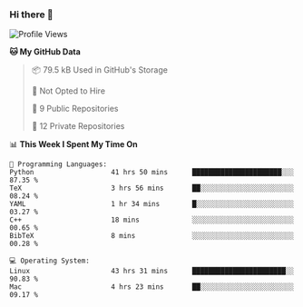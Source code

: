 ### Hi there 👋

<!--
**huayuan4396/huayuan4396** is a ✨ _special_ ✨ repository because its `README.md` (this file) appears on your GitHub profile.

Here are some ideas to get you started:

- 🔭 I’m currently working on ...
- 🌱 I’m currently learning ...
- 👯 I’m looking to collaborate on ...
- 🤔 I’m looking for help with ...
- 💬 Ask me about ...
- 📫 How to reach me: ...
- 😄 Pronouns: ...
- ⚡ Fun fact: ...
-->

<!--START_SECTION:waka-->
![Profile Views](http://img.shields.io/badge/Profile%20Views-2-blue)

**🐱 My GitHub Data** 

> 📦 79.5 kB Used in GitHub's Storage 
 > 
> 🚫 Not Opted to Hire
 > 
> 📜 9 Public Repositories 
 > 
> 🔑 12 Private Repositories 
 > 
📊 **This Week I Spent My Time On** 

```text
💬 Programming Languages: 
Python                   41 hrs 50 mins      ██████████████████████░░░   87.35 % 
TeX                      3 hrs 56 mins       ██░░░░░░░░░░░░░░░░░░░░░░░   08.24 % 
YAML                     1 hr 34 mins        █░░░░░░░░░░░░░░░░░░░░░░░░   03.27 % 
C++                      18 mins             ░░░░░░░░░░░░░░░░░░░░░░░░░   00.65 % 
BibTeX                   8 mins              ░░░░░░░░░░░░░░░░░░░░░░░░░   00.28 % 

💻 Operating System: 
Linux                    43 hrs 31 mins      ███████████████████████░░   90.83 % 
Mac                      4 hrs 23 mins       ██░░░░░░░░░░░░░░░░░░░░░░░   09.17 % 
```


<!--END_SECTION:waka-->
